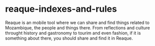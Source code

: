 # reaque-indexes-and-rules
Reaque is an mobile tool where we can share and find things related to Mozambique, the people and things there. From reflections and culture throught history and gastronomy to tourim and even fashion, if it is something about there, you should share and find it in Reaque.
